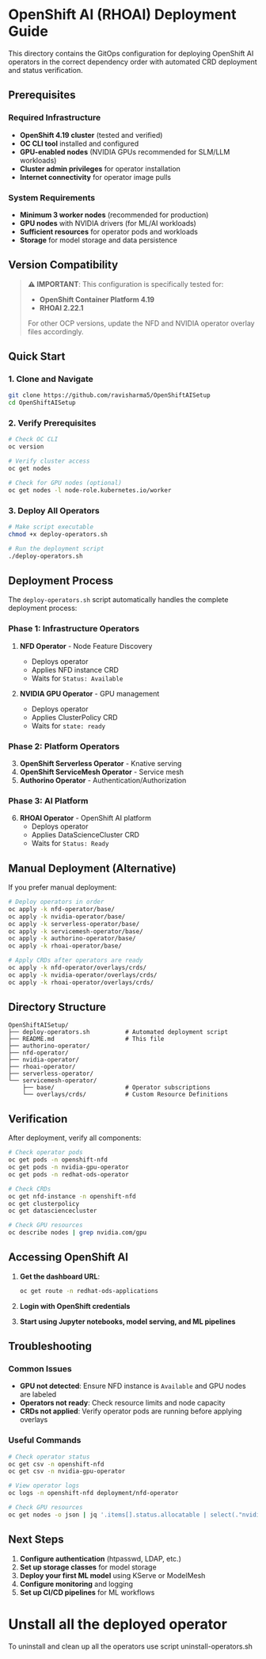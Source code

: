 # OpenShift AI (RHOAI) Deployment Guide

This directory contains the GitOps configuration for deploying OpenShift AI operators in the correct dependency order with automated CRD deployment and status verification.

## **Prerequisites**

### **Required Infrastructure**
- **OpenShift 4.19 cluster** (tested and verified)
- **OC CLI tool** installed and configured
- **GPU-enabled nodes** (NVIDIA GPUs recommended for SLM/LLM workloads)
- **Cluster admin privileges** for operator installation
- **Internet connectivity** for operator image pulls

### **System Requirements**
- **Minimum 3 worker nodes** (recommended for production)
- **GPU nodes** with NVIDIA drivers (for ML/AI workloads)
- **Sufficient resources** for operator pods and workloads
- **Storage** for model storage and data persistence

## **Version Compatibility**
> **⚠️ IMPORTANT**: This configuration is specifically tested for:
> - **OpenShift Container Platform 4.19**
> - **RHOAI 2.22.1**
> 
> For other OCP versions, update the NFD and NVIDIA operator overlay files accordingly.

## **Quick Start**

### **1. Clone and Navigate**
```bash
git clone https://github.com/ravisharma5/OpenShiftAISetup
cd OpenShiftAISetup
```

### **2. Verify Prerequisites**
```bash
# Check OC CLI
oc version

# Verify cluster access
oc get nodes

# Check for GPU nodes (optional)
oc get nodes -l node-role.kubernetes.io/worker
```

### **3. Deploy All Operators**
```bash
# Make script executable
chmod +x deploy-operators.sh

# Run the deployment script
./deploy-operators.sh
```

## **Deployment Process**

The `deploy-operators.sh` script automatically handles the complete deployment process:

### **Phase 1: Infrastructure Operators**
1. **NFD Operator** - Node Feature Discovery
   - Deploys operator
   - Applies NFD instance CRD
   - Waits for `Status: Available`

2. **NVIDIA GPU Operator** - GPU management
   - Deploys operator
   - Applies ClusterPolicy CRD
   - Waits for `state: ready`

### **Phase 2: Platform Operators**
3. **OpenShift Serverless Operator** - Knative serving
4. **OpenShift ServiceMesh Operator** - Service mesh
5. **Authorino Operator** - Authentication/Authorization

### **Phase 3: AI Platform**
6. **RHOAI Operator** - OpenShift AI platform
   - Deploys operator
   - Applies DataScienceCluster CRD
   - Waits for `Status: Ready`

## **Manual Deployment (Alternative)**

If you prefer manual deployment:

```bash
# Deploy operators in order
oc apply -k nfd-operator/base/
oc apply -k nvidia-operator/base/
oc apply -k serverless-operator/base/
oc apply -k servicemesh-operator/base/
oc apply -k authorino-operator/base/
oc apply -k rhoai-operator/base/

# Apply CRDs after operators are ready
oc apply -k nfd-operator/overlays/crds/
oc apply -k nvidia-operator/overlays/crds/
oc apply -k rhoai-operator/overlays/crds/
```

## **Directory Structure**

```
OpenShiftAISetup/
├── deploy-operators.sh          # Automated deployment script
├── README.md                    # This file
├── authorino-operator/
├── nfd-operator/
├── nvidia-operator/
├── rhoai-operator/
├── serverless-operator/
└── servicemesh-operator/
    ├── base/                    # Operator subscriptions
    └── overlays/crds/           # Custom Resource Definitions
```

## **Verification**

After deployment, verify all components:

```bash
# Check operator pods
oc get pods -n openshift-nfd
oc get pods -n nvidia-gpu-operator
oc get pods -n redhat-ods-operator

# Check CRDs
oc get nfd-instance -n openshift-nfd
oc get clusterpolicy
oc get datasciencecluster

# Check GPU resources
oc describe nodes | grep nvidia.com/gpu
```

## **Accessing OpenShift AI**

1. **Get the dashboard URL**:
   ```bash
   oc get route -n redhat-ods-applications
   ```

2. **Login with OpenShift credentials**
3. **Start using Jupyter notebooks, model serving, and ML pipelines**

## **Troubleshooting**

### **Common Issues**
- **GPU not detected**: Ensure NFD instance is `Available` and GPU nodes are labeled
- **Operators not ready**: Check resource limits and node capacity
- **CRDs not applied**: Verify operator pods are running before applying overlays

### **Useful Commands**
```bash
# Check operator status
oc get csv -n openshift-nfd
oc get csv -n nvidia-gpu-operator

# View operator logs
oc logs -n openshift-nfd deployment/nfd-operator

# Check GPU resources
oc get nodes -o json | jq '.items[].status.allocatable | select(."nvidia.com/gpu")'
```

## **Next Steps**

1. **Configure authentication** (htpasswd, LDAP, etc.)
2. **Set up storage classes** for model storage
3. **Deploy your first ML model** using KServe or ModelMesh
4. **Configure monitoring** and logging
5. **Set up CI/CD pipelines** for ML workflows

# Unstall all the deployed operator
To uninstall and clean up all the operators use script uninstall-operators.sh
